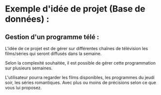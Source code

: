 # Exemple d'idée de projet (Base de données) :

## Gestion d'un programme télé :

L'idée de ce projet est de gérer sur différentes chaînes de télévision les films/séries qui seront diffusés dans la semaine. 

Selon la complexité souhaitée, il est possible de gérer cette programmation sur plusieurs semaines. 

L'utilisateur pourra regarder les films disponibles, les programmes du jeudi soir, les séries romantiques. Avec plus ou moins de précisions selon ce que vous lui proposez.

